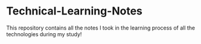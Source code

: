 # Technical-Learning-Notes
This repository contains all the notes I took in the learning process of all the technologies during my study!
